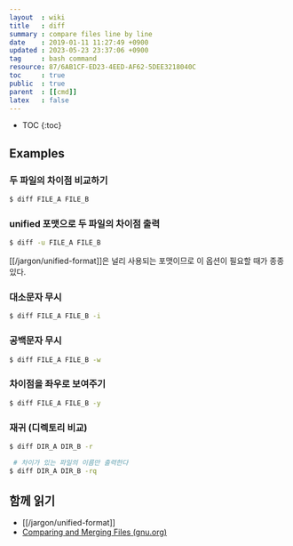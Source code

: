 ```yaml
---
layout  : wiki
title   : diff
summary : compare files line by line
date    : 2019-01-11 11:27:49 +0900
updated : 2023-05-23 23:37:06 +0900
tag     : bash command
resource: 87/6AB1CF-ED23-4EED-AF62-5DEE3218040C
toc     : true
public  : true
parent  : [[cmd]]
latex   : false
---
```

* TOC
{:toc}

## Examples
### 두 파일의 차이점 비교하기
```sh
$ diff FILE_A FILE_B
```

### unified 포맷으로 두 파일의 차이점 출력

```sh
$ diff -u FILE_A FILE_B
```

[[/jargon/unified-format]]은 널리 사용되는 포맷이므로 이 옵션이 필요할 때가 종종 있다.


### 대소문자 무시
```sh
$ diff FILE_A FILE_B -i
```

### 공백문자 무시
```sh
$ diff FILE_A FILE_B -w
```

### 차이점을 좌우로 보여주기
```sh
$ diff FILE_A FILE_B -y
```

### 재귀 (디렉토리 비교)
```sh
$ diff DIR_A DIR_B -r
```

```sh
 # 차이가 있는 파일의 이름만 출력한다
$ diff DIR_A DIR_B -rq
```

## 함께 읽기

- [[/jargon/unified-format]]
- [Comparing and Merging Files (gnu.org)]( https://www.gnu.org/software/diffutils/manual/html_node/ )

